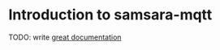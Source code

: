 # Introduction to samsara-mqtt

TODO: write [great documentation](http://jacobian.org/writing/what-to-write/)
